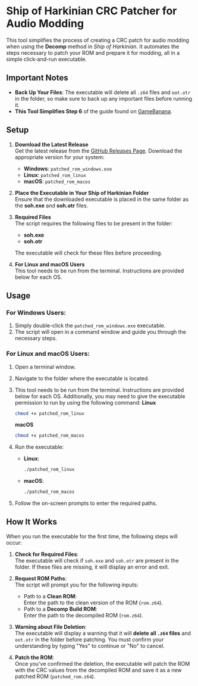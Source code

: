 # Ship of Harkinian CRC Patcher for Audio Modding

This tool simplifies the process of creating a CRC patch for audio modding when using the **Decomp** method in *Ship of Harkinian*. It automates the steps necessary to patch your ROM and prepare it for modding, all in a simple click-and-run executable.

## Important Notes

- **Back Up Your Files**: The executable will delete all `.z64` files and `oot.otr` in the folder, so make sure to back up any important files before running it.
- **This Tool Simplifies Step 6** of the guide found on [GameBanana](https://gamebanana.com/tuts/18686).

## Setup

1. **Download the Latest Release**  
   Get the latest release from the [GitHub Releases Page](https://github.com/Jepvid/CRCPatcher-for-Ship-Custom-Audio/releases). Download the appropriate version for your system:
   - **Windows**: `patched_rom_windows.exe`
   - **Linux**: `patched_rom_linux`
   - **macOS**: `patched_rom_macos`

2. **Place the Executable in Your Ship of Harkinian Folder**  
   Ensure that the downloaded executable is placed in the same folder as the **soh.exe** and **soh.otr** files.

3. **Required Files**  
   The script requires the following files to be present in the folder:
   - **soh.exe**  
   - **soh.otr**

   The executable will check for these files before proceeding.

4. **For Linux and macOS Users**  
   This tool needs to be run from the terminal. Instructions are provided below for each OS.

## Usage

### For Windows Users:
1. Simply double-click the `patched_rom_windows.exe` executable.  
2. The script will open in a command window and guide you through the necessary steps.

### For Linux and macOS Users:
1. Open a terminal window.
2. Navigate to the folder where the executable is located.
3. This tool needs to be run from the terminal. Instructions are provided below for each OS. Additionally, you may need to give the executable permission to run by using the following command:
   **Linux**
   ```bash
   chmod +x patched_rom_linux
   ```
   **macOS**
   ```bash
   chmod +x patched_rom_macos
   ```
5. Run the executable:
   - **Linux**:  
     ```bash
     ./patched_rom_linux
     ```
   - **macOS**:  
     ```bash
     ./patched_rom_macos
     ```

4. Follow the on-screen prompts to enter the required paths.

## How It Works

When you run the executable for the first time, the following steps will occur:

1. **Check for Required Files**:  
   The executable will check if `soh.exe` and `soh.otr` are present in the folder. If these files are missing, it will display an error and exit.

2. **Request ROM Paths**:  
   The script will prompt you for the following inputs:
   - Path to a **Clean ROM**:  
     Enter the path to the clean version of the ROM (`rom.z64`).
   - Path to a **Decomp Build ROM**:  
     Enter the path to the decompiled ROM (`rom.z64`).

3. **Warning about File Deletion**:  
   The executable will display a warning that it will **delete all `.z64` files** and `oot.otr` in the folder before patching. You must confirm your understanding by typing "Yes" to continue or "No" to cancel.

4. **Patch the ROM**:  
   Once you've confirmed the deletion, the executable will patch the ROM with the CRC values from the decompiled ROM and save it as a new patched ROM (`patched_rom.z64`).
